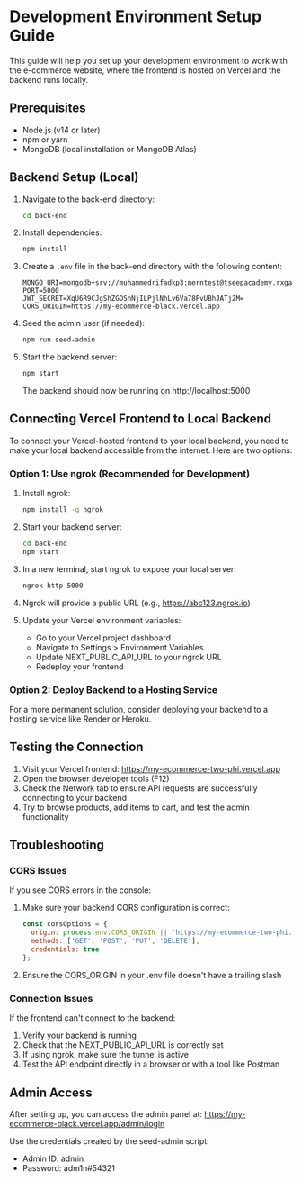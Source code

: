 # Development Environment Setup Guide

This guide will help you set up your development environment to work with the e-commerce website, where the frontend is hosted on Vercel and the backend runs locally.

## Prerequisites

- Node.js (v14 or later)
- npm or yarn
- MongoDB (local installation or MongoDB Atlas)

## Backend Setup (Local)

1. Navigate to the back-end directory:
   ```bash
   cd back-end
   ```

2. Install dependencies:
   ```bash
   npm install
   ```

3. Create a `.env` file in the back-end directory with the following content:
   ```
   MONGO_URI=mongodb+srv://muhammedrifadkp3:merntest@tseepacademy.rxgap.mongodb.net/ecommerce
   PORT=5000
   JWT_SECRET=XqU6R9CJgShZGOSnNjILPjlNhLv6Va78FvUBhJATj2M=
   CORS_ORIGIN=https://my-ecommerce-black.vercel.app
   ```

4. Seed the admin user (if needed):
   ```bash
   npm run seed-admin
   ```

5. Start the backend server:
   ```bash
   npm start
   ```

   The backend should now be running on http://localhost:5000

## Connecting Vercel Frontend to Local Backend

To connect your Vercel-hosted frontend to your local backend, you need to make your local backend accessible from the internet. Here are two options:

### Option 1: Use ngrok (Recommended for Development)

1. Install ngrok:
   ```bash
   npm install -g ngrok
   ```

2. Start your backend server:
   ```bash
   cd back-end
   npm start
   ```

3. In a new terminal, start ngrok to expose your local server:
   ```bash
   ngrok http 5000
   ```

4. Ngrok will provide a public URL (e.g., https://abc123.ngrok.io)

5. Update your Vercel environment variables:
   - Go to your Vercel project dashboard
   - Navigate to Settings > Environment Variables
   - Update NEXT_PUBLIC_API_URL to your ngrok URL
   - Redeploy your frontend

### Option 2: Deploy Backend to a Hosting Service

For a more permanent solution, consider deploying your backend to a hosting service like Render or Heroku.

## Testing the Connection

1. Visit your Vercel frontend: https://my-ecommerce-two-phi.vercel.app
2. Open the browser developer tools (F12)
3. Check the Network tab to ensure API requests are successfully connecting to your backend
4. Try to browse products, add items to cart, and test the admin functionality

## Troubleshooting

### CORS Issues

If you see CORS errors in the console:

1. Make sure your backend CORS configuration is correct:
   ```javascript
   const corsOptions = {
     origin: process.env.CORS_ORIGIN || 'https://my-ecommerce-two-phi.vercel.app',
     methods: ['GET', 'POST', 'PUT', 'DELETE'],
     credentials: true
   };
   ```

2. Ensure the CORS_ORIGIN in your .env file doesn't have a trailing slash

### Connection Issues

If the frontend can't connect to the backend:

1. Verify your backend is running
2. Check that the NEXT_PUBLIC_API_URL is correctly set
3. If using ngrok, make sure the tunnel is active
4. Test the API endpoint directly in a browser or with a tool like Postman

## Admin Access

After setting up, you can access the admin panel at:
https://my-ecommerce-black.vercel.app/admin/login

Use the credentials created by the seed-admin script:
- Admin ID: admin
- Password: adm1n#54321
